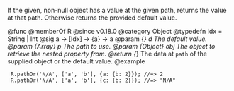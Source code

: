If the given, non-null object has a value at the given path, returns the
value at that path. Otherwise returns the provided default value.

@func
@memberOf R
@since v0.18.0
@category Object
@typedefn Idx = String | Int
@sig a -> [Idx] -> {a} -> a
@param {*} d The default value.
@param {Array} p The path to use.
@param {Object} obj The object to retrieve the nested property from.
@return {*} The data at `path` of the supplied object or the default value.
@example

     R.pathOr('N/A', ['a', 'b'], {a: {b: 2}}); //=> 2
     R.pathOr('N/A', ['a', 'b'], {c: {b: 2}}); //=> "N/A"
